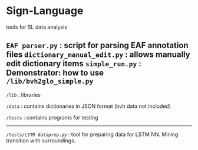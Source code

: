 # Sign-Language

tools for SL data analysis

`EAF parser.py` : script for parsing EAF annotation files
`dictionary_manual_edit.py` : allows manually edit dictionary items 
`simple_run.py` : Demonstrator: how to use `/lib/bvh2glo_simple.py`
---
`/lib` : libraries

`/data` : contains dictionaries in JSON format (bvh data not included)

`/tests` : contains programs for testing

---

`/tests/LSTM dataprep.py` : tool for preparing data for LSTM NN. Mining transition with surroundings.
